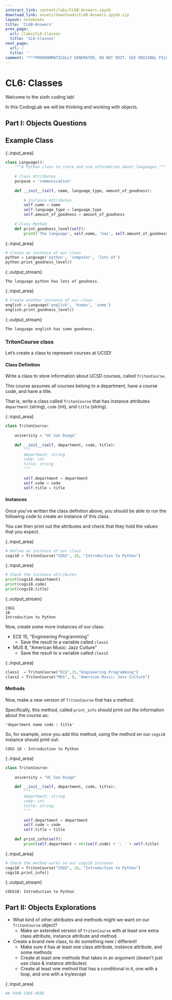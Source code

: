 ```yaml
---
interact_link: content/labs/CL6B-Answers.ipynb
download_link: assets/downloads/CL6B-Answers.ipynb.zip
layout: notebooks
title: 'CL6B-Answers'
prev_page:
  url: /labs/CL6-Classes
  title: 'CL6-Classes'
next_page:
  url: /
  title: ''
comment: "***PROGRAMMATICALLY GENERATED, DO NOT EDIT. SEE ORIGINAL FILES IN /content***"
---
```


# CL6: Classes

Welcome to the sixth coding lab!

In this CodingLab we will be thinking and working with objects.

## Part I: Objects Questions

## Example Class



{:.input_area}
```python
class Language():
    """A Python class to store and use information about languages."""
    
    # Class Attributes
    purpose = 'communication'
    
    def __init__(self, name, language_type, amount_of_goodness):
        
        # Instance Attributes
        self.name = name
        self.language_type = language_type
        self.amount_of_goodness = amount_of_goodness
        
    # Class Method
    def print_goodness_level(self):
        print('The language', self.name, 'has', self.amount_of_goodness, 'goodness.')
```




{:.input_area}
```python
# Create an instance of our class
python = Language('python', 'computer', 'lots of')
python.print_goodness_level()
```


{:.output_stream}
```
The language python has lots of goodness.

```



{:.input_area}
```python
# Create another instance of our class
english = Language('english', 'human', 'some')
english.print_goodness_level()
```


{:.output_stream}
```
The language english has some goodness.

```

### TritonCourse class

Let’s create a class to represent courses at UCSD! 

#### Class Definition

Write a class to store information about UCSD courses, called `TritonCourse`. 

This course assumes all courses belong to a department, have a course code, and have a title.

That is, write a class called `TritonCourse` that has instance attributes `department` (string), `code` (int), and `title` (string). 



{:.input_area}
```python
class TritonCourse:
    
    university = "UC San Diego"
    
    def __init__(self, department, code, title):
        """
        department: string
        code: int
        title: string
        """
    
        self.department = department
        self.code = code
        self.title = title
```


#### Instances

Once you've written the class defintion above, you should be able to run the following code to create an instance of this class. 

You can then print out the attributes and check that they hold the values that you expect. 



{:.input_area}
```python
# Define an instance of our class
cogs18 = TritonCourse("COGS", 18, "Introduction to Python")
```




{:.input_area}
```python
# Check the instance attributes
print(cogs18.department)
print(cogs18.code)
print(cogs18.title)
```


{:.output_stream}
```
COGS
18
Introduction to Python

```

Now, create some more instances of our class:

- ECE 15, "Engineering Programming" 
    - Save the result to a variable called `class1`
- MUS 8, "American Music: Jazz Culture"
    - Save the result to a variable called `class2`



{:.input_area}
```python
class1  = TritonCourse("ECE",15,"Engineering Programming")
class2 = TritonCourse("MUS", 8, "American Music: Jazz Culture")
```


#### Methods

Now, make a new version of `TritonCourse` that has a method. 

Specifically, this method, called `print_info` should print out the information about the course as:

    'department name code : title'
    
So, for example, once you add this method, using the method on our `cogs18` instance should print out:

    COGS 18 : Introduction to Python



{:.input_area}
```python
class TritonCourse:
    
    university = "UC San Diego"
    
    def __init__(self, department, code, title):
        """
        department: string
        code: int
        title: string
        """
    
        self.department = department
        self.code = code
        self.title = title
    
    def print_info(self):
        print(self.department + str(self.code) + ': ' + self.title)
```




{:.input_area}
```python
# Check the method works on our cogs18 instance
cogs18 = TritonCourse("COGS", 18, "Introduction to Python")
cogs18.print_info()
```


{:.output_stream}
```
COGS18: Introduction to Python

```

## Part II: Objects Explorations

- What kind of other attributes and methods might we want on our `TritonCourse` object?
    - Make an extended version of `TritonCourse` with at least one extra class attribute, instance attribute and method. 
- Create a brand new class, to do something new / different!
    - Make sure it has at least one class attribute, instance attribute, and some methods
    - Create at least one methods that takes in an argument (doesn't just use class & instance attributes)
    - Create at least one method that has a conditional in it, one with a loop, and one with a try/except



{:.input_area}
```python
## YOUR CODE HERE


```

